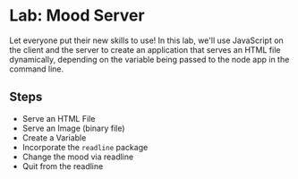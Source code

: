 # Lab: Mood Server

Let everyone put their new skills to use! In this lab, we'll use JavaScript on the client and the server to create an application that serves an HTML file dynamically, depending on the variable being passed to the node app in the command line.

## Steps

- Serve an HTML File
- Serve an Image (binary file)
- Create a Variable
- Incorporate the `readline` package
- Change the mood via readline
- Quit from the readline

